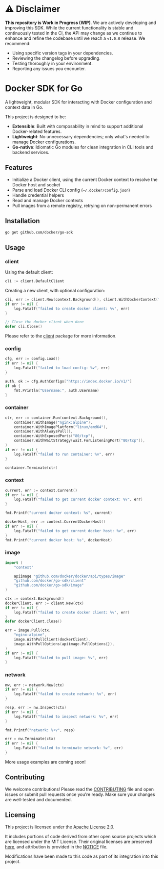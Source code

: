 # ⚠️ Disclaimer

**This repository is Work in Progress (WIP)**. We are actively developing and improving this SDK. While the current functionality is stable and continuously tested in the CI, the API may change as we continue to enhance and refine the codebase until we reach a `v1.0.0` release. We recommend:

- Using specific version tags in your dependencies.
- Reviewing the changelog before upgrading.
- Testing thoroughly in your environment.
- Reporting any issues you encounter.

# Docker SDK for Go

A lightweight, modular SDK for interacting with Docker configuration and context data in Go.

This project is designed to be:
- **Extensible**: Built with composability in mind to support additional Docker-related features.
- **Lightweight**: No unnecessary dependencies; only what's needed to manage Docker configurations.
- **Go-native**: Idiomatic Go modules for clean integration in CLI tools and backend services.

## Features

- Initialize a Docker client, using the current Docker context to resolve the Docker host and socket
- Parse and load Docker CLI config (`~/.docker/config.json`)
- Handle credential helpers
- Read and manage Docker contexts
- Pull images from a remote registry, retrying on non-permanent errors

## Installation

```bash
go get github.com/docker/go-sdk
```

## Usage

### client

Using the default client:

```go
cli := client.DefaultClient
```

Creating a new client, with optional configuration:

```go
cli, err := client.New(context.Background(), client.WithDockerContext("my-docker-context"))
if err != nil {
    log.Fatalf("failed to create docker client: %v", err)
}

// Close the docker client when done
defer cli.Close()
```

Please refer to the [client](./client/README.md) package for more information.

### config

```go
cfg, err := config.Load()
if err != nil {
    log.Fatalf("failed to load config: %v", err)
}

auth, ok := cfg.AuthConfigs["https://index.docker.io/v1/"]
if ok {
    fmt.Println("Username:", auth.Username)
}
```

### container

```go
ctr, err := container.Run(context.Background(),
    container.WithImage("nginx:alpine"),
    container.WithImagePlatform("linux/amd64"),
    container.WithAlwaysPull(),
    container.WithExposedPorts("80/tcp"),
    container.WithWaitStrategy(wait.ForListeningPort("80/tcp")),
)
if err != nil {
    log.Fatalf("failed to run container: %v", err)
}

container.Terminate(ctr)
```

### context

```go
current, err := context.Current()
if err != nil {
    log.Fatalf("failed to get current docker context: %v", err)
}

fmt.Printf("current docker context: %s", current)

dockerHost, err := context.CurrentDockerHost()
if err != nil {
    log.Fatalf("failed to get current docker host: %v", err)
}
fmt.Printf("current docker host: %s", dockerHost)
```

### image

```go
import (
	"context"

    apiimage "github.com/docker/docker/api/types/image"
	"github.com/docker/go-sdk/client"
	"github.com/docker/go-sdk/image"
)

ctx := context.Background()
dockerClient, err := client.New(ctx)
if err != nil {
    log.Fatalf("failed to create docker client: %v", err)
}
defer dockerClient.Close()

err = image.Pull(ctx,
    "nginx:alpine",
    image.WithPullClient(dockerClient),
    image.WithPullOptions(apiimage.PullOptions{}),
)
if err != nil {
    log.Fatalf("failed to pull image: %v", err)
}

```

### network

```go
nw, err := network.New(ctx)
if err != nil {
    log.Fatalf("failed to create network: %v", err)
}

resp, err := nw.Inspect(ctx)
if err != nil {
    log.Fatalf("failed to inspect network: %v", err)
}

fmt.Printf("network: %+v", resp)

err = nw.Terminate(ctx)
if err != nil {
    log.Fatalf("failed to terminate network: %v", err)
}
```

More usage examples are coming soon!

## Contributing

We welcome contributions! Please read the [CONTRIBUTING](./CONTRIBUTING.md) file and open issues or submit pull requests once you're ready. Make sure your changes are well-tested and documented.

## Licensing

This project is licensed under the [Apache License 2.0](./LICENSE).

It includes portions of code derived from other open source projects which are licensed under the MIT License. Their original licenses are preserved [here](./third_party), and attribution is provided in the [NOTICE](./NOTICE) file.

Modifications have been made to this code as part of its integration into this project.

